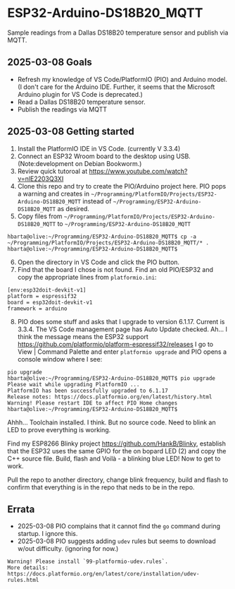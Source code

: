 # ESP32-Arduino-DS18B20_MQTT

Sample readings from a Dallas DS18B20 temperature sensor and publish via MQTT.

## 2025-03-08 Goals

* Refresh my knowledge of VS Code/PlatformIO (PIO) and Arduino model. (I don't care for the Arduino IDE. Further, it seems that the Microsoft Arduino plugin for VS Code is deprecated.)
* Read a Dallas DS18B20 temperature sensor.
* Publish the readings via MQTT

## 2025-03-08 Getting started

1. Install the PlatformIO IDE in VS Code. (currently V 3.3.4)
1. Connect an ESP32 Wroom board to the desktop using USB. (Note:development on Debian Bookworm.)
1. Review quick tutoroal at <https://www.youtube.com/watch?v=nlE2203Q3XI>
1. Clone this repo and try to create the PIO/Arduino project here. PIO pops a warning and creates in `~/Programming/PlatformIO/Projects/ESP32-Arduino-DS18B20_MQTT` instead of `~/Programming/ESP32-Arduino-DS18B20_MQTT` as desired.
1. Copy files from `~/Programming/PlatformIO/Projects/ESP32-Arduino-DS18B20_MQTT` to `~/Programming/ESP32-Arduino-DS18B20_MQTT`

```text
hbarta@olive:~/Programming/ESP32-Arduino-DS18B20_MQTT$ cp -a ~/Programming/PlatformIO/Projects/ESP32-Arduino-DS18B20_MQTT/* .
hbarta@olive:~/Programming/ESP32-Arduino-DS18B20_MQTT$ 
```

6. Open the directory in VS Code and click the PIO button.
1. Find that the board I chose is not found. Find an old PIO/ESP32 and copy the appropriate lines from `platformio.ini`:

```text
[env:esp32doit-devkit-v1]
platform = espressif32
board = esp32doit-devkit-v1
framework = arduino
```

8. PIO does some stuff and asks that I upgrade to version 6.1.17. Current is 3.3.4. The VS Code management page has Auto Update checked. Ah... I think the message means the ESP32 support <https://github.com/platformio/platform-espressif32/releases> I go to View | Command Palette and enter `platformio upgrade` and PIO opens a console window where I see:

```text
pio upgrade
hbarta@olive:~/Programming/ESP32-Arduino-DS18B20_MQTT$ pio upgrade
Please wait while upgrading PlatformIO ...
PlatformIO has been successfully upgraded to 6.1.17
Release notes: https://docs.platformio.org/en/latest/history.html
Warning! Please restart IDE to affect PIO Home changes
hbarta@olive:~/Programming/ESP32-Arduino-DS18B20_MQTT$ 
```

Ahhh... Toolchain installed. I think. But no source code. Need to blink an LED to prove everything is working.

Find my ESP8266 Blinky project <https://github.com/HankB/Blinky>, establish that the ESP32 uses the same GPIO for the on bopard LED (2) and copy the C++ source file. Build, flash and Voilà - a blinking blue LED! Now to get to work.

Pull the repo to another directory, change blink frequency, build and flash to confirm that everything is in the repo that neds to be in the repo.

## Errata

* 2025-03-08 PIO complains that it cannot find the `go` command during startup. I ignore this.
* 2025-03-08 PIO suggests adding `udev` rules but seems to download w/out difficulty. (ignoring for now.)

```text
Warning! Please install `99-platformio-udev.rules`. 
More details: https://docs.platformio.org/en/latest/core/installation/udev-rules.html
```
